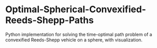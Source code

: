 # Optimal-Spherical-Convexified-Reeds-Shepp-Paths
Python implementation for solving the time-optimal path problem of a convexified Reeds-Shepp vehicle on a sphere, with visualization.
